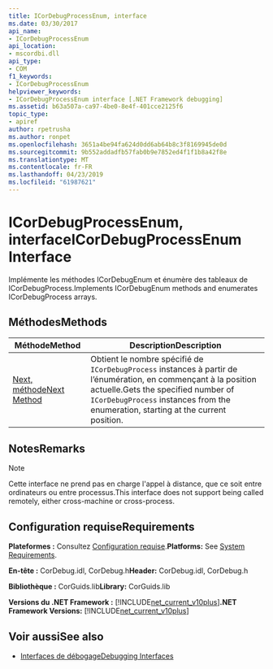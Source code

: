 ```yaml
---
title: ICorDebugProcessEnum, interface
ms.date: 03/30/2017
api_name:
- ICorDebugProcessEnum
api_location:
- mscordbi.dll
api_type:
- COM
f1_keywords:
- ICorDebugProcessEnum
helpviewer_keywords:
- ICorDebugProcessEnum interface [.NET Framework debugging]
ms.assetid: b63a507a-ca97-4be0-8e4f-401cce2125f6
topic_type:
- apiref
author: rpetrusha
ms.author: ronpet
ms.openlocfilehash: 3651a4be94fa624d0dd6ab64b8c3f8169945de0d
ms.sourcegitcommit: 9b552addadfb57fab0b9e7852ed4f1f1b8a42f8e
ms.translationtype: MT
ms.contentlocale: fr-FR
ms.lasthandoff: 04/23/2019
ms.locfileid: "61987621"
---
```

# <a name="icordebugprocessenum-interface"></a><span data-ttu-id="1d2e2-102">ICorDebugProcessEnum, interface</span><span class="sxs-lookup"><span data-stu-id="1d2e2-102">ICorDebugProcessEnum Interface</span></span>
<span data-ttu-id="1d2e2-103">Implémente les méthodes ICorDebugEnum et énumère des tableaux de ICorDebugProcess.</span><span class="sxs-lookup"><span data-stu-id="1d2e2-103">Implements ICorDebugEnum methods and enumerates ICorDebugProcess arrays.</span></span>  
  
## <a name="methods"></a><span data-ttu-id="1d2e2-104">Méthodes</span><span class="sxs-lookup"><span data-stu-id="1d2e2-104">Methods</span></span>  
  
|<span data-ttu-id="1d2e2-105">Méthode</span><span class="sxs-lookup"><span data-stu-id="1d2e2-105">Method</span></span>|<span data-ttu-id="1d2e2-106">Description</span><span class="sxs-lookup"><span data-stu-id="1d2e2-106">Description</span></span>|  
|------------|-----------------|  
|[<span data-ttu-id="1d2e2-107">Next, méthode</span><span class="sxs-lookup"><span data-stu-id="1d2e2-107">Next Method</span></span>](../../../../docs/framework/unmanaged-api/debugging/icordebugprocessenum-next-method.md)|<span data-ttu-id="1d2e2-108">Obtient le nombre spécifié de `ICorDebugProcess` instances à partir de l’énumération, en commençant à la position actuelle.</span><span class="sxs-lookup"><span data-stu-id="1d2e2-108">Gets the specified number of `ICorDebugProcess` instances from the enumeration, starting at the current position.</span></span>|  
  
## <a name="remarks"></a><span data-ttu-id="1d2e2-109">Notes</span><span class="sxs-lookup"><span data-stu-id="1d2e2-109">Remarks</span></span>  
  
> [!NOTE]
>  <span data-ttu-id="1d2e2-110">Cette interface ne prend pas en charge l'appel à distance, que ce soit entre ordinateurs ou entre processus.</span><span class="sxs-lookup"><span data-stu-id="1d2e2-110">This interface does not support being called remotely, either cross-machine or cross-process.</span></span>  
  
## <a name="requirements"></a><span data-ttu-id="1d2e2-111">Configuration requise</span><span class="sxs-lookup"><span data-stu-id="1d2e2-111">Requirements</span></span>  
 <span data-ttu-id="1d2e2-112">**Plateformes :** Consultez [Configuration requise](../../../../docs/framework/get-started/system-requirements.md).</span><span class="sxs-lookup"><span data-stu-id="1d2e2-112">**Platforms:** See [System Requirements](../../../../docs/framework/get-started/system-requirements.md).</span></span>  
  
 <span data-ttu-id="1d2e2-113">**En-tête :** CorDebug.idl, CorDebug.h</span><span class="sxs-lookup"><span data-stu-id="1d2e2-113">**Header:** CorDebug.idl, CorDebug.h</span></span>  
  
 <span data-ttu-id="1d2e2-114">**Bibliothèque :** CorGuids.lib</span><span class="sxs-lookup"><span data-stu-id="1d2e2-114">**Library:** CorGuids.lib</span></span>  
  
 <span data-ttu-id="1d2e2-115">**Versions du .NET Framework :** [!INCLUDE[net_current_v10plus](../../../../includes/net-current-v10plus-md.md)]</span><span class="sxs-lookup"><span data-stu-id="1d2e2-115">**.NET Framework Versions:** [!INCLUDE[net_current_v10plus](../../../../includes/net-current-v10plus-md.md)]</span></span>  
  
## <a name="see-also"></a><span data-ttu-id="1d2e2-116">Voir aussi</span><span class="sxs-lookup"><span data-stu-id="1d2e2-116">See also</span></span>

- [<span data-ttu-id="1d2e2-117">Interfaces de débogage</span><span class="sxs-lookup"><span data-stu-id="1d2e2-117">Debugging Interfaces</span></span>](../../../../docs/framework/unmanaged-api/debugging/debugging-interfaces.md)
